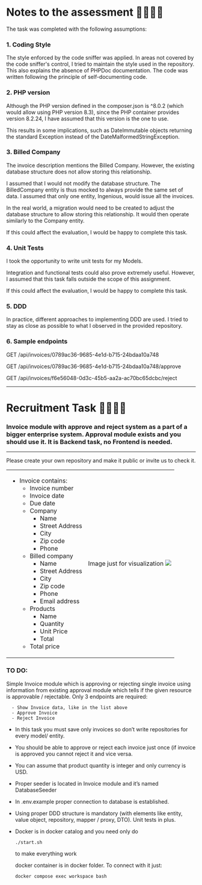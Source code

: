 # Notes to the assessment 🧑‍💻👩‍💻
The task was completed with the following assumptions:

### 1. Coding Style

The style enforced by the code sniffer was applied. In areas not covered by the code sniffer's control, I tried to maintain the style used in the repository. This also explains the absence of PHPDoc documentation. The code was written following the principle of self-documenting code.

### 2. PHP version

Although the PHP version defined in the composer.json is ^8.0.2 (which would allow using PHP version 8.3), since the PHP container provides version 8.2.24, I have assumed that this version is the one to use.

This results in some implications, such as DateImmutable objects returning the standard Exception instead of the DateMalformedStringException.

### 3. Billed Company

The invoice description mentions the Billed Company. However, the existing database structure does not allow storing this relationship.

I assumed that I would not modify the database structure. The BilledCompany entity is thus mocked to always provide the same set of data. I assumed that only one entity, Ingenious, would issue all the invoices.

In the real world, a migration would need to be created to adjust the database structure to allow storing this relationship. It would then operate similarly to the Company entity.

If this could affect the evaluation, I would be happy to complete this task.

### 4. Unit Tests

I took the opportunity to write unit tests for my Models.

Integration and functional tests could also prove extremely useful. However, I assumed that this task falls outside the scope of this assignment.

If this could affect the evaluation, I would be happy to complete this task.

### 5. DDD

In practice, different approaches to implementing DDD are used. I tried to stay as close as possible to what I observed in the provided repository.

### 6. Sample endpoints
GET /api/invoices/0789ac36-9685-4e1d-b715-24bdaa10a748

GET /api/invoices/0789ac36-9685-4e1d-b715-24bdaa10a748/approve

GET /api/invoices/f6e56048-0d3c-45b5-aa2a-ac70bc65dcbc/reject

-----------------

# Recruitment Task 🧑‍💻👩‍💻

### Invoice module with approve and reject system as a part of a bigger enterprise system. Approval module exists and you should use it. It is Backend task, no Frontend is needed.
---
Please create your own repository and make it public or invite us to check it.


<table>
<tr>
<td>

- Invoice contains:
  - Invoice number
  - Invoice date
  - Due date
  - Company
    - Name 
    - Street Address
    - City
    - Zip code
    - Phone
  - Billed company
    - Name 
    - Street Address
    - City
    - Zip code
    - Phone
    - Email address
  - Products
    - Name
    - Quantity
    - Unit Price	
    - Total
  - Total price
</td>
<td>
Image just for visualization
<img src="https://templates.invoicehome.com/invoice-template-us-classic-white-750px.png" style="width: auto"; height:100%" />
</td>
</tr>
</table>

### TO DO:
Simple Invoice module which is approving or rejecting single invoice using information from existing approval module which tells if the given resource is approvable / rejectable. Only 3 endpoints are required:
```
  - Show Invoice data, like in the list above
  - Approve Invoice
  - Reject Invoice
```
* In this task you must save only invoices so don’t write repositories for every model/ entity.

* You should be able to approve or reject each invoice just once (if invoice is approved you cannot reject it and vice versa.

* You can assume that product quantity is integer and only currency is USD.

* Proper seeder is located in Invoice module and it’s named DatabaseSeeder

* In .env.example proper connection to database is established.

* Using proper DDD structure is mandatory (with elements like entity, value object, repository, mapper / proxy, DTO).
Unit tests in plus.

* Docker is in docker catalog and you need only do 
  ```
  ./start.sh
  ``` 
  to make everything work

  docker container is in docker folder. To connect with it just:
  ```
  docker compose exec workspace bash
  ``` 
